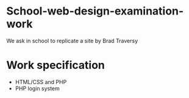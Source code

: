 # School-web-design-examination-work
We ask in school to replicate a site by Brad Traversy

# Work specification
- HTML/CSS and PHP
- PHP login system
